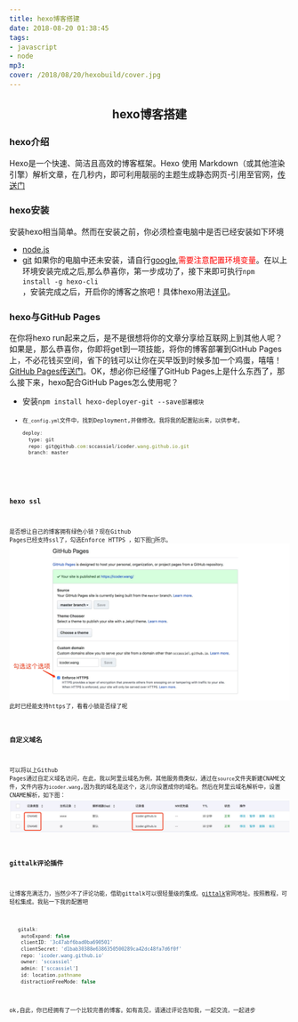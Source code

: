 ```yaml
---
title: hexo博客搭建
date: 2018-08-20 01:38:45
tags: 
- javascript 
- node
mp3: 
cover: /2018/08/20/hexobuild/cover.jpg
---
```

## <center>hexo博客搭建</center>
### hexo介绍

Hexo是一个快速、简洁且高效的博客框架。Hexo 使用 Markdown（或其他渲染引擎）解析文章，在几秒内，即可利用靓丽的主题生成静态网页-引用至官网，[传送门](https://hexo.io)

### hexo安装

安装hexo相当简单。然而在安装之前，你必须检查电脑中是否已经安装如下环境
   * [node.js](http://nodejs.org/)
   * [git](http://git-scm.com/)
如果你的电脑中还未安装，请自行[google](https://www.google.com),<font color="red">需要注意配置环境变量</font>。在以上环境安装完成之后,那么恭喜你，第一步成功了，接下来即可执行<code>npm install -g hexo-cli </code>，安装完成之后，开启你的博客之旅吧！具体hexo用法[详见](https://hexo.io/zh-cn/docs/setup)。

### hexo与GitHub Pages

在你将hexo run起来之后，是不是很想将你的文章分享给互联网上到其他人呢？如果是，那么恭喜你，你即将get到一项技能，将你的博客部署到GitHub Pages上，不必花钱买空间，省下的钱可以让你在买早饭到时候多加一个鸡蛋，嘻嘻！[GitHub Pages传送门](https://pages.github.com/)。OK，想必你已经懂了GitHub Pages上是什么东西了，那么接下来，hexo配合GitHub Pages怎么使用呢？
* 安装<code>npm install hexo-deployer-git --save<code>部署模块
* 在<code>_config.yml</code>文件中，找到Deployment,并做修改。我将我的配置贴出来，以供参考。
  ```javascript
  deploy:
    type: git
    repo: git@github.com:sccassiel/icoder.wang.github.io.git
    branch: master
  ```

### hexo ssl

是否想让自己的博客拥有绿色小锁？现在Github Pages已经支持ssl了，勾选Enforce HTTPS ，如下图所示。![ssl](hexobuild/ssl_img.jpg)此时已经能支持https了，看看小锁是否绿了呢

### 自定义域名 

可以将以上Github Pages通过自定义域名访问，在此，我以阿里云域名为例，其他服务商类似，通过在<code>source</code>文件夹新建CNAME文件，文件内容为<code>icoder.wang</code>,因为我的域名是这个，这儿你设置成你的域名。然后在阿里云域名解析中，设置CNAME解析，如下图：
    ![ssl](hexobuild/cname.jpg)

### gittalk评论插件

让博客充满活力，当然少不了评论功能，借助gittalk可以很轻量级的集成。[gittalk](https://gitalk.github.io/)官网地址。按照教程，可轻松集成。我贴一下我的配置吧
```javascript
   gitalk:
    autoExpand: false
    clientID: '3c47abf6bad0ba690501'
    clientSecret: 'd1bab30388e6386350500289ca42dc48fa7d6f0f'
    repo: 'icoder.wang.github.io'
    owner: 'sccassiel'
    admin: ['sccassiel']
    id: location.pathname
    distractionFreeMode: false
```
ok,自此，你已经拥有了一个比较完善的博客。如有高见，请通过评论告知我，一起交流，一起进步
